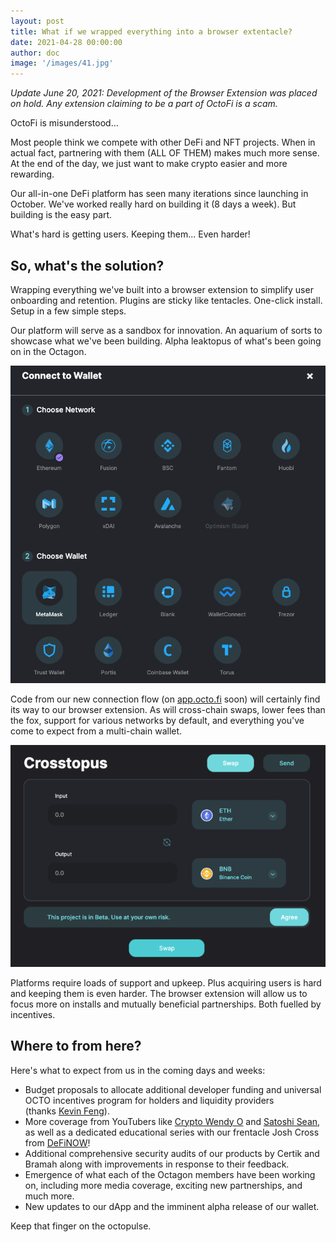 ```yaml
---
layout: post
title: What if we wrapped everything into a browser extentacle?
date: 2021-04-28 00:00:00 
author: doc
image: '/images/41.jpg'
---
```


*Update June 20, 2021: Development of the Browser Extension was placed on hold. Any extension claiming to be a part of OctoFi is a scam.*

OctoFi is misunderstood...

Most people think we compete with other DeFi and NFT projects. When in actual fact, partnering with them (ALL OF THEM) makes much more sense. At the end of the day, we just want to make crypto easier and more rewarding.

Our all-in-one DeFi platform has seen many iterations since launching in October. We've worked really hard on building it (8 days a week). But building is the easy part.

What's hard is getting users. Keeping them... Even harder!

## So, what's the solution?

Wrapping everything we've built into a browser extension to simplify user onboarding and retention. Plugins are sticky like tentacles. One-click install. Setup in a few simple steps.

Our platform will serve as a sandbox for innovation. An aquarium of sorts to showcase what we've been building. Alpha leaktopus of what's been going on in the Octagon.

![](/images/42.jpg)

Code from our new connection flow (on [app.octo.fi](https://app.octo.fi/) soon) will certainly find its way to our browser extension. As will cross-chain swaps, lower fees than the fox, support for various networks by default, and everything you've come to expect from a multi-chain wallet.

![](/images/43.jpg)

Platforms require loads of support and upkeep. Plus acquiring users is hard and keeping them is even harder. The browser extension will allow us to focus more on installs and mutually beneficial partnerships. Both fuelled by incentives.

## Where to from here?

Here's what to expect from us in the coming days and weeks:

- Budget proposals to allocate additional developer funding and universal OCTO incentives program for holders and liquidity providers (thanks [Kevin Feng](https://twitter.com/kfeng027/status/1383988023566606339)).
- More coverage from YouTubers like [Crypto Wendy O](https://www.youtube.com/watch?v=TbAoFOCNpdM&t=9s) and [Satoshi Sean](https://www.youtube.com/watch?v=6ePjio-58UM&t=359s), as well as a dedicated educational series with our frentacle Josh Cross from [DeFiNOW](https://www.youtube.com/c/definow)!
- Additional comprehensive security audits of our products by Certik and Bramah along with improvements in response to their feedback.
- Emergence of what each of the Octagon members have been working on, including more media coverage, exciting new partnerships, and much more.
- New updates to our dApp and the imminent alpha release of our wallet.

Keep that finger on the octopulse.
